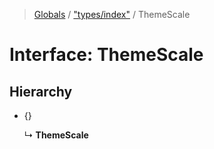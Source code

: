 > [Globals](../README.md) / ["types/index"](../modules/_types_index_.md) / ThemeScale

# Interface: ThemeScale

## Hierarchy

- {}

  ↳ **ThemeScale**
